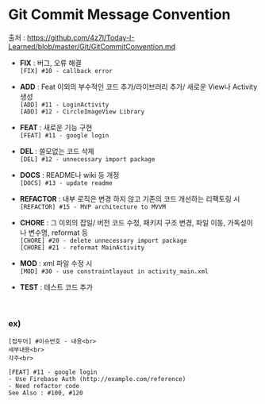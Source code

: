 # Git Commit Message Convention
출처 : https://github.com/4z7l/Today-I-Learned/blob/master/Git/GitCommitConvention.md

- **FIX** : 버그, 오류 해결<br>
`[FIX] #10 - callback error`

- **ADD** : Feat 이외의 부수적인 코드 추가/라이브러리 추가/ 새로운 View나 Activity 생성<br>
`[ADD] #11 - LoginActivity`<br>
`[ADD] #12 - CircleImageView Library`

- **FEAT**  : 새로운 기능 구현<br>
`[FEAT] #11 - google login`

- **DEL**  : 쓸모없는 코드 삭제<br>
`[DEL] #12 - unnecessary import package`

- **DOCS**  : README나 wiki 등 개정<br>
`[DOCS] #13 - update readme`

- **REFACTOR** : 내부 로직은 변경 하지 않고 기존의 코드 개선하는 리팩토링 시<br>
`[REFACTOR] #15 - MVP architecture to MVVM`

- **CHORE** : 그 이외의 잡일/ 버전 코드 수정, 패키지 구조 변경, 파일 이동, 가독성이나 변수명, reformat 등 <br>
`[CHORE] #20 - delete unnecessary import package`<br>
`[CHORE] #21 - reformat MainActivity`


- **MOD** : xml 파일 수정 시 <br>
`[MOD] #30 - use constraintlayout in activity_main.xml`

- **TEST** : 테스트 코드 추가

<br>

### ex)
```
[접두어] #이슈번호 - 내용<br>
세부내용<br>
각주<br>
```

```
[FEAT] #11 - google login
- Use Firebase Auth (http://example.com/reference)
- Need refactor code
See Also : #100, #120
```
